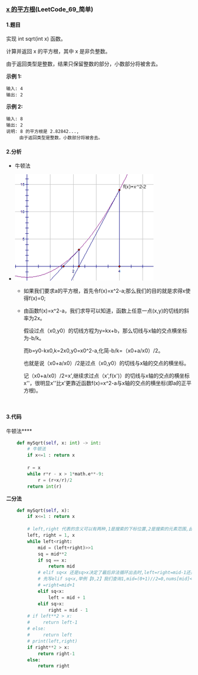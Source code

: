 ### [x 的平方根](https://leetcode-cn.com/problems/sqrtx/)(LeetCode_69_简单)

#### 1.题目

实现 int sqrt(int x) 函数。

计算并返回 x 的平方根，其中 x 是非负整数。

由于返回类型是整数，结果只保留整数的部分，小数部分将被舍去。

**示例 1:**

```
输入: 4
输出: 2
```

**示例 2:**

```
输入: 8
输出: 2
说明: 8 的平方根是 2.82842..., 
     由于返回类型是整数，小数部分将被舍去。
```

#### 2.分析

- 牛顿法

- ![image.png](x的平方根_LeetCode_69_简单.assets/c142efde7a7261c6c799d3269cee2f921dc5f5144a410b32afce4dbf036d0ed7-image.png)

  - 如果我们要求a的平方根，首先令f(x)=x^2-a;那么我们的目的就是求得x使得f(x)=0;

  - 由函数f(x)=x^2-a，我们求导可以知道，函数上任意一点(x,y)的切线的斜率为2x。

    假设过点（x0,y0）的切线方程为y=kx+b，那么切线与x轴的交点横坐标为-b/k。

    而b=y0-kx0,k=2x0,y0=x0^2-a,化简-b/k=（x0+a/x0）/2。

    也就是说（x0+a/x0）/2是过点（x0,y0）的切线与x轴的交点的横坐标。

    记（x0+a/x0）/2=x',继续求过点（x',f(x')）的切线与x轴的交点的横坐标x''，很明显x''比x'更靠近函数f(x)=x^2-a与x轴的交点的横坐标(即a的正平方根)。

    ​

#### 3.代码

牛顿法****

```python
    def mySqrt(self, x: int) -> int:
        # 牛顿法
        if x<=1 : return x
        
        r = x
        while r*r - x > 1*math.e**-9:
            r = (r+x/r)/2 
        return int(r)
```

**二分法**

```python
    def mySqrt(self, x):
        if x<=1 : return x
        
        # left,right 代表的含义可以有两种,1是搜索的下标位置,2是搜索的元素范围,此处表示搜索的元素范围,搜索[1,x)的数的平方是否是x
        left, right = 1, x
        while left<right:
            mid = (left+right)>>1
            sq = mid**2
            if sq == x:
                return mid
            # elif sq<x 还是sq>x决定了最后非法循环出去时,left=right=mid-1还是left=right=mid+1
            # 先写elif sq<x,举例【0,2】我们查询1,mid=(0+1)//2=0,nums[mid]<1,所以sq<x,所以left=mid+1=0+1,此时left<right不成立,退出循环,所以非法退出时,left
            # =right=mid+1
            elif sq<x:
                left = mid + 1
            elif sq>x:
                right = mid - 1
        # if left**2 > x:
        #     return left-1
        # else:
        #     return left
        # print(left,right)
        if right**2 > x:
            return right-1
        else:
            return right
```

